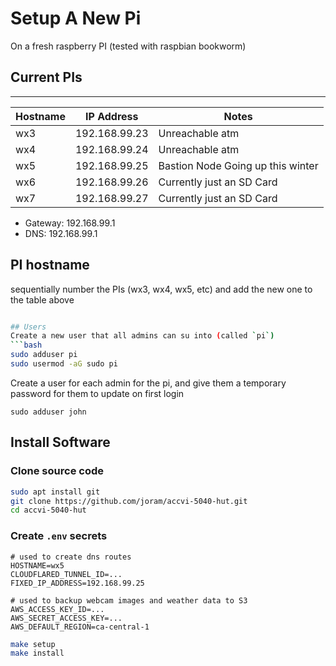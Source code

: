# Setup A New Pi
On a fresh raspberry PI (tested with raspbian bookworm)

## Current PIs
----------------
| Hostname | IP Address    | Notes |
|----------|---------------|-------|
| wx3      | 192.168.99.23 | Unreachable atm |
| wx4      | 192.168.99.24 | Unreachable atm |
| wx5      | 192.168.99.25 | Bastion Node Going up this winter |
| wx6      | 192.168.99.26 | Currently just an SD Card |
| wx7      | 192.168.99.27 | Currently just an SD Card |

- Gateway: 192.168.99.1
- DNS: 192.168.99.1

## PI hostname
sequentially number the PIs (wx3, wx4, wx5, etc)
and add the new one to the table above

```bash

## Users
Create a new user that all admins can su into (called `pi`)
```bash
sudo adduser pi
sudo usermod -aG sudo pi
```

Create a user for each admin for the pi, and give them a temporary password for them to update on first login
```example
sudo adduser john
```


## Install Software

### Clone source code
```bash
sudo apt install git
git clone https://github.com/joram/accvi-5040-hut.git
cd accvi-5040-hut
```

### Create `.env` secrets
```
# used to create dns routes
HOSTNAME=wx5
CLOUDFLARED_TUNNEL_ID=...
FIXED_IP_ADDRESS=192.168.99.25

# used to backup webcam images and weather data to S3
AWS_ACCESS_KEY_ID=...
AWS_SECRET_ACCESS_KEY=...
AWS_DEFAULT_REGION=ca-central-1
```

```bash
make setup
make install
```
